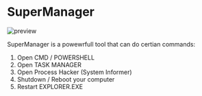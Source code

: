 # SuperManager
![preview](https://i.ibb.co/3mRvNvdT/screen0.png)

SuperManager is a powewrfull tool that can do certian commands:
1) Open CMD / POWERSHELL
2) Open TASK MANAGER
3) Open Process Hacker (System Informer)
4) Shutdown / Reboot your computer
5) Restart EXPLORER.EXE
